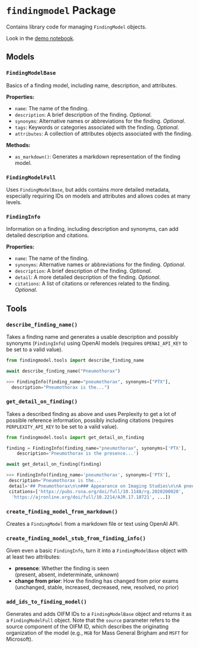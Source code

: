 # `findingmodel` Package

Contains library code for managing `FindingModel` objects.

Look in the [demo notebook](notebooks/findingmodel_tools.ipynb).

## Models

### `FindingModelBase`

Basics of a finding model, including name, description, and attributes.

**Properties:**

* `name`: The name of the finding.
* `description`: A brief description of the finding. *Optional*.
* `synonyms`: Alternative names or abbreviations for the finding. *Optional*.
* `tags`: Keywords or categories associated with the finding. *Optional*.
* `attributes`: A collection of attributes objects associated with the finding.

**Methods:**

* `as_markdown()`: Generates a markdown representation of the finding model.

### `FindingModelFull`

Uses `FindingModelBase`, but adds contains more detailed metadata, especially requiring IDs on models and attributes and allows codes at many levels.

### `FindingInfo`

Information on a finding, including description and synonyms, can add detailed description and citations.

**Properties:**

* `name`: The name of the finding.
* `synonyms`: Alternative names or abbreviations for the finding. *Optional*.
* `description`: A brief description of the finding. *Optional*.
* `detail`: A more detailed description of the finding. *Optional*.
* `citations`: A list of citations or references related to the finding. *Optional*.

## Tools

### `describe_finding_name()`

Takes a finding name and generates a usable description and possibly synonyms (`FindingInfo`) using OpenAI models (requires `OPENAI_API_KEY` to be set to a valid value).

```python
from findingmodel.tools import describe_finding_name

await describe_finding_name("Pneumothorax")

>>> FindingInfo(finding_name="pneumothorax", synonyms=["PTX"], 
  description="Pneumothorax is the...")
```

### `get_detail_on_finding()`

Takes a described finding as above and uses Perplexity to get a lot of possible reference information, possibly including citations (requires `PERPLEXITY_API_KEY` to be set to a valid value).

```python
from findingmodel.tools import get_detail_on_finding

finding = FindingInfo(finding_name="pneumothorax", synonyms=['PTX'],
    description='Pneumothorax is the presence...')

await get_detail_on_finding(finding)

>>> FindingInfo(finding_name='pneumothorax', synonyms=['PTX'], 
 description='Pneumothorax is the...'
 detail='## Pneumothorax\n\n### Appearance on Imaging Studies\n\nA pneumothorax...',
 citations=['https://pubs.rsna.org/doi/full/10.1148/rg.2020200020', 
  'https://ajronline.org/doi/full/10.2214/AJR.17.18721', ...])
```

### `create_finding_model_from_markdown()`

Creates a `FindingModel` from a markdown file or text using OpenAI API.

<!-- TODO: Insert code example  -->

### `create_finding_model_stub_from_finding_info()`

Given even a basic `FindingInfo`, turn it into a `FindingModelBase` object with at least two attributes:

* **presence**: Whether the finding is seen  
(present, absent, indeterminate, unknown)
* **change from prior**: How the finding has changed from prior exams  
(unchanged, stable, increased, decreased, new, resolved, no prior)

<!-- TODO: Insert code example -->

### `add_ids_to_finding_model()`

Generates and adds OIFM IDs to a `FindingModelBase` object and returns it as a `FindingModelFull` object. Note that the `source` parameter refers to the source component of the OIFM ID, which describes the originating organization of the model (e.g., `MGB` for Mass General Brigham and `MSFT` for Microsoft).
